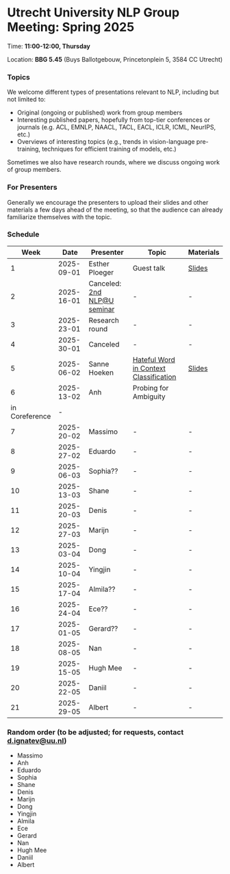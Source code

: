 # Utrecht University NLP Group Meeting: Spring 2025

Time: **11:00-12:00, Thursday**

Location: **BBG 5.45** (Buys Ballotgebouw, Princetonplein 5, 3584 CC Utrecht)

### Topics

We welcome different types of presentations relevant to NLP, including but not limited to:
- Original (ongoing or published) work from group members
- Interesting published papers, hopefully from top-tier conferences or journals
  (e.g. ACL, EMNLP, NAACL, TACL, EACL, ICLR, ICML, NeurIPS, etc.)
- Overviews of interesting topics
  (e.g., trends in vision-language pre-training, techniques for efficient training of models, etc.)

Sometimes we also have research rounds, where we discuss ongoing work of group members.

### For Presenters

Generally we encourage the presenters to upload their slides and other materials
a few days ahead of the meeting,
so that the audience can already familiarize themselves with the topic.

### Schedule

| Week | Date | Presenter | Topic | Materials |
| ---- | ----- | --------- | --------- | --------- |
|1 | 2025-09-01 | Esther Ploeger | Guest talk | [Slides](https://github.com/cs-nlp-uu/uunlp-group-meeting/blob/main/Spring_2025/week_1/beyond_posthoc_typological_diversity_in_nlp.pdf) |
|2 | 2025-16-01 | Canceled: [2nd NLP@U seminar](https://www.uu.nl/en/events/nlpu-period-2-meeting) | - | - |
|3 | 2025-23-01 | Research round | - | - |
|4 | 2025-30-01 | Canceled | - | - |
|5 | 2025-06-02 | Sanne Hoeken | [Hateful Word in Context Classification](https://aclanthology.org/2024.emnlp-main.10.pdf) | [Slides](https://github.com/cs-nlp-uu/uunlp-group-meeting/blob/main/Spring_2025/week_5/UU_presentation_jan2025.pdf) |
|6 | 2025-13-02 | Anh | Probing for Ambiguity 
in Coreference | - |
|7 | 2025-20-02 | Massimo | - | - |
|8 | 2025-27-02 | Eduardo | - | - |
|9 | 2025-06-03 | Sophia?? | - | - |
|10 | 2025-13-03 | Shane | - | - |
|11 | 2025-20-03 | Denis | - | - |
|12 | 2025-27-03 | Marijn | - | - |
|13 | 2025-03-04 | Dong | - | - |
|14 | 2025-10-04 | Yingjin | - | - |
|15 | 2025-17-04 | Almila?? | - | - |
|16 | 2025-24-04 | Ece?? | - | - |
|17 | 2025-01-05 | Gerard?? | - | - |
|18 | 2025-08-05 | Nan | - | - |
|19 | 2025-15-05 | Hugh Mee | - | - |
|20 | 2025-22-05 | Daniil | - | - |
|21 | 2025-29-05 | Albert | - | - |


### Random order (to be adjusted; for requests, contact d.ignatev@uu.nl)

* Massimo
* Anh
* Eduardo
* Sophia
* Shane
* Denis
* Marijn
* Dong
* Yingjin
* Almila
* Ece
* Gerard
* Nan
* Hugh Mee
* Daniil
* Albert

